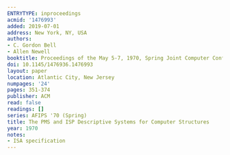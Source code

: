 ```yaml
---
ENTRYTYPE: inproceedings
acmid: '1476993'
added: 2019-07-01
address: New York, NY, USA
authors:
- C. Gordon Bell
- Allen Newell
booktitle: Proceedings of the May 5-7, 1970, Spring Joint Computer Conference
doi: 10.1145/1476936.1476993
layout: paper
location: Atlantic City, New Jersey
numpages: '24'
pages: 351-374
publisher: ACM
read: false
readings: []
series: AFIPS '70 (Spring)
title: The PMS and ISP Descriptive Systems for Computer Structures
year: 1970
notes:
- ISA specification
---
```

